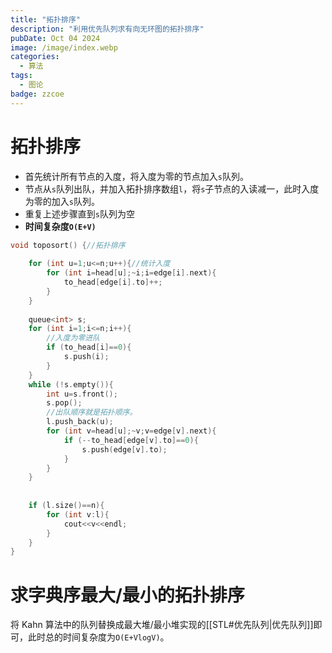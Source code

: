 ```yaml
---
title: "拓扑排序"
description: "利用优先队列求有向无环图的拓扑排序"
pubDate: Oct 04 2024
image: /image/index.webp
categories:
  - 算法
tags:
  - 图论
badge: zzcoe
---
```


# 拓扑排序

- 首先统计所有节点的入度，将入度为零的节点加入`s`队列。
- 节点从`s`队列出队，并加入拓扑排序数组`l`，将`s`子节点的入读减一，此时入度为零的加入`s`队列。
- 重复上述步骤直到`s`队列为空
- **时间复杂度`O(E+V)`**

```cpp
void toposort() {//拓扑排序 
	
	for (int u=1;u<=n;u++){//统计入度 
		for (int i=head[u];~i;i=edge[i].next){
			to_head[edge[i].to]++;
		}
	}
	
	queue<int> s;
	for (int i=1;i<=n;i++){
		//入度为零进队 
		if (to_head[i]==0){
			s.push(i);
		}
	} 
	while (!s.empty()){
		int u=s.front();
		s.pop();
		//出队顺序就是拓扑顺序。 
		l.push_back(u);
		for (int v=head[u];~v;v=edge[v].next){
			if (--to_head[edge[v].to]==0){
				s.push(edge[v].to);
			}
		}
	}
	
	
	if (l.size()==n){
		for (int v:l){
			cout<<v<<endl;
		}
	}
}
```


# 求字典序最大/最小的拓扑排序

将 Kahn 算法中的队列替换成最大堆/最小堆实现的[[STL#优先队列|优先队列]]即可，此时总的时间复杂度为`O(E+VlogV)`。